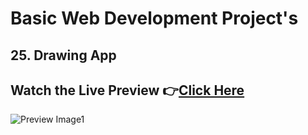 # Basic Web Development Project's


## 25. Drawing App


 
## Watch the Live Preview 👉[Click Here]()
![Preview Image1](https://github.com/SorcererChiragsingh/Web-Development-Projects/blob/main/25-Drawing%20App/preview.png)



